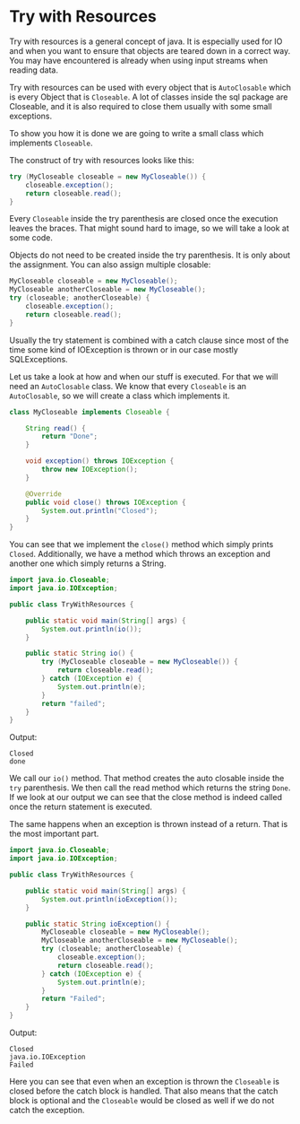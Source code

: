 # Try with Resources

Try with resources is a general concept of java.
It is especially used for IO and when you want to ensure that objects are teared down in a correct way.
You may have encountered is already when using input streams when reading data.

Try with resources can be used with every object that is `AutoClosable` which is every Object that is `Closeable`.
A lot of classes inside the sql package are Closeable, and it is also required to close them usually with some small exceptions.

To show you how it is done we are going to write a small class which implements `Closeable`.

The construct of try with resources looks like this:

<!-- @formatter:off -->

```java
try (MyCloseable closeable = new MyCloseable()) {
    closeable.exception();
    return closeable.read();
}
```

<!-- @formatter:on -->

Every `Closeable` inside the try parenthesis are closed once the execution leaves the braces.
That might sound hard to image, so we will take a look at some code.

Objects do not need to be created inside the try parenthesis.
It is only about the assignment.
You can also assign multiple closable:

<!-- @formatter:off -->

```java
MyCloseable closeable = new MyCloseable();
MyCloseable anotherCloseable = new MyCloseable();
try (closeable; anotherCloseable) {
    closeable.exception();
    return closeable.read();
}
```

<!-- @formatter:on -->

Usually the try statement is combined with a catch clause since most of the time some kind of IOException is thrown or in our case mostly SQLExceptions.

Let us take a look at how and when our stuff is executed.
For that we will need an `AutoClosable` class.
We know that every `Closeable` is an `AutoClosable`, so we will create a class which implements it.

```java
class MyCloseable implements Closeable {

    String read() {
        return "Done";
    }

    void exception() throws IOException {
        throw new IOException();
    }

    @Override
    public void close() throws IOException {
        System.out.println("Closed");
    }
}
```

You can see that we implement the `close()` method which simply prints `Closed`.
Additionally, we have a method which throws an exception and another one which simply returns a String.

```java
import java.io.Closeable;
import java.io.IOException;

public class TryWithResources {

    public static void main(String[] args) {
        System.out.println(io());
    }

    public static String io() {
        try (MyCloseable closeable = new MyCloseable()) {
            return closeable.read();
        } catch (IOException e) {
            System.out.println(e);
        }
        return "failed";
    }
}
```

Output:

```
Closed
done
```

We call our `io()` method.
That method creates the auto closable inside the `try` parenthesis.
We then call the read
method which returns the string `Done`.
If we look at our output we can see that the close method is indeed called once the return statement is executed.

The same happens when an exception is thrown instead of a return.
That is the most important part.

```java
import java.io.Closeable;
import java.io.IOException;

public class TryWithResources {

    public static void main(String[] args) {
        System.out.println(ioException());
    }

    public static String ioException() {
        MyCloseable closeable = new MyCloseable();
        MyCloseable anotherCloseable = new MyCloseable();
        try (closeable; anotherCloseable) {
            closeable.exception();
            return closeable.read();
        } catch (IOException e) {
            System.out.println(e);
        }
        return "Failed";
    }
}
```

Output:

```
Closed
java.io.IOException
Failed
```

Here you can see that even when an exception is thrown the `Closeable` is closed before the catch block is handled.
That also means that the catch block is optional and the `Closeable` would be closed as well if we do not catch the exception.
